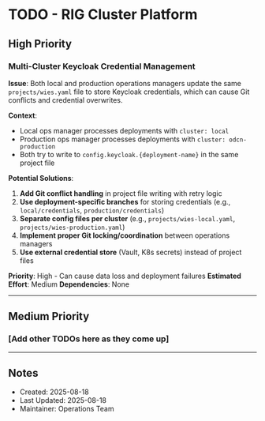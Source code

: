 # TODO - RIG Cluster Platform

## High Priority

### Multi-Cluster Keycloak Credential Management
**Issue**: Both local and production operations managers update the same `projects/wies.yaml` file to store Keycloak credentials, which can cause Git conflicts and credential overwrites.

**Context**: 
- Local ops manager processes deployments with `cluster: local`
- Production ops manager processes deployments with `cluster: odcn-production` 
- Both try to write to `config.keycloak.{deployment-name}` in the same project file

**Potential Solutions**:
1. **Add Git conflict handling** in project file writing with retry logic
2. **Use deployment-specific branches** for storing credentials (e.g., `local/credentials`, `production/credentials`)
3. **Separate config files per cluster** (e.g., `projects/wies-local.yaml`, `projects/wies-production.yaml`)
4. **Implement proper Git locking/coordination** between operations managers
5. **Use external credential store** (Vault, K8s secrets) instead of project files

**Priority**: High - Can cause data loss and deployment failures
**Estimated Effort**: Medium
**Dependencies**: None

---

## Medium Priority

### [Add other TODOs here as they come up]

---

## Notes
- Created: 2025-08-18
- Last Updated: 2025-08-18
- Maintainer: Operations Team